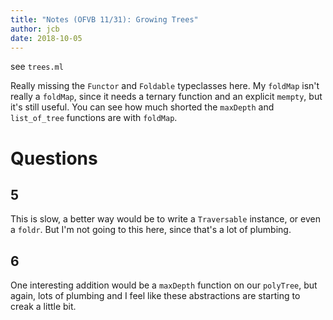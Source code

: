 ```yaml
---
title: "Notes (OFVB 11/31): Growing Trees"
author: jcb
date: 2018-10-05
---
```


see `trees.ml`

Really missing the `Functor` and `Foldable` typeclasses here. My `foldMap` isn't
really a `foldMap`, since it needs a ternary function and an explicit `mempty`,
but it's still useful. You can see how much shorted the `maxDepth` and
`list_of_tree` functions are with `foldMap`.

# Questions

## 5

This is slow, a better way would be to write a `Traversable` instance, or even a
`foldr`. But I'm not going to this here, since that's a lot of plumbing.

## 6

One interesting addition would be a `maxDepth` function on our `polyTree`, but
again, lots of plumbing and I feel like these abstractions are starting to creak
a little bit.


